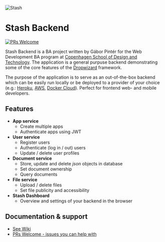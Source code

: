 ![Stash](https://files.mastodon.social/accounts/avatars/000/222/370/original/e0573970e1117738.png)

# Stash Backend

[![PRs Welcome](https://img.shields.io/badge/PRs-welcome-brightgreen.svg?style=flat-square)](http://makeapullrequest.com)

Stash Backend is a BA project written by Gábor Pintér for the
Web Development BA program at [Copenhagen School of Design
and Technology](http://www.kea.dk). The application is a general purpuse backend demonstrating some of the 
core features of the [Dropwizard](http://www.dropwizard.io) framework. 

The purpose of the application is to serve as an out-of-the-box backend which can be
easily run locally or be deployed to a provider of your choice 
(e.g.: [Heroku](https://www.heroku.com/), [AWS](https://aws.amazon.com/), 
[Docker Cloud](https://cloud.docker.com/)). Perfect for frontend web- and mobile
developers.

## Features

- **App service**
  - Create multiple apps
  - Authenticate apps using JWT
- **User service**
  - Register users
  - Authenticate (log in / out) users
  - Update / delete user profiles
- **Document service**
  - Store, update and delete *json* objects in database
  - Set document ownership 
  - Query documents
- **File service**
  - Upload / delete files
  - Set file publicity and accessibility
- **Stash Dashboard**
  - Overview and settings of your backend in the browser

## Documentation & support

- [See Wiki](https://github.com/gaboratorium/stash/wiki)
- [PRs Welcome - issues you can help with](https://github.com/gaboratorium/stash/issues?q=is%3Aissue+is%3Aopen+label%3A%22help+wanted%22)
